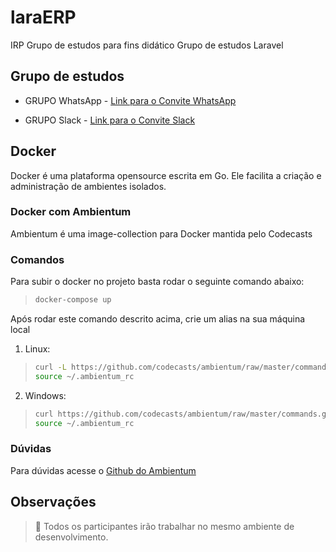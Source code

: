 # laraERP
IRP Grupo de estudos para fins didático Grupo de estudos Laravel

## Grupo de estudos
- GRUPO WhatsApp - [Link para o Convite WhatsApp](https://chat.whatsapp.com/CYzZ8pOFZ95Koe9q9tVBK0)

- GRUPO Slack - [Link para o Convite Slack](https://grupodeestudolaravel.slack.com)

## Docker
Docker é uma plataforma opensource escrita em Go. Ele facilita a criação e administração de ambientes isolados.

### Docker com Ambientum
Ambientum é uma image-collection para Docker mantida pelo Codecasts

### Comandos
Para subir o docker no projeto basta rodar o seguinte comando abaixo:
> ```sh
> docker-compose up
> ```

Após rodar este comando descrito acima, crie um alias na sua máquina local

1. Linux:
> ```sh
> curl -L https://github.com/codecasts/ambientum/raw/master/commands.bash -o ~/.ambientum_rc
> source ~/.ambientum_rc
> ```

2. Windows:
> ```sh
> curl https://github.com/codecasts/ambientum/raw/master/commands.git-bash -o ~/.ambientum_rc
> source ~/.ambientum_rc
> ```

### Dúvidas
Para dúvidas acesse o [Github do Ambientum](https://github.com/codecasts/ambientum)

## Observações
> :loudspeaker: Todos os participantes irão trabalhar no mesmo ambiente de desenvolvimento.
